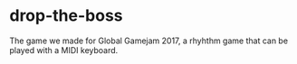 # drop-the-boss

The game we made for Global Gamejam 2017, a rhyhthm game that can be played with a MIDI keyboard.
